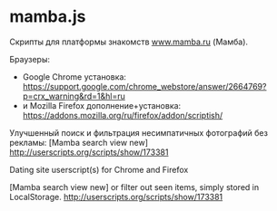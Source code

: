 mamba.js
========

Скрипты для платформы знакомств www.mamba.ru (Мамба).

Браузеры:
* Google Chrome установка: https://support.google.com/chrome_webstore/answer/2664769?p=crx_warning&rd=1&hl=ru
* и Mozilla Firefox дополнение+установка: https://addons.mozilla.org/ru/firefox/addon/scriptish/

Улучшенный поиск и фильтрация несимпатичных фотографий без рекламы:
[Mamba search view new] http://userscripts.org/scripts/show/173381

Dating site userscript(s) for Chrome and Firefox

[Mamba search view new] or filter out seen items, simply stored in LocalStorage.
http://userscripts.org/scripts/show/173381

